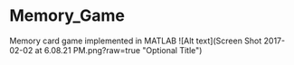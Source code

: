 # Memory_Game
Memory card game implemented in MATLAB
![Alt text](Screen Shot 2017-02-02 at 6.08.21 PM.png?raw=true "Optional Title")

